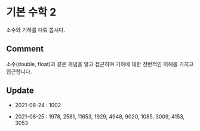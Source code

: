 # 기본 수학 2

소수와 기하를 다뤄 봅시다.

## Comment
소수(double, float)과 같은 개념을 알고 접근하며 기하에 대한 전반적인 이해를 가지고 접근합니다.

## Update
* 2021-08-24 : 1002

* 2021-08-25 : 1978, 2581, 11653, 1929, 4948, 9020, 1085, 3009, 4153, 3053